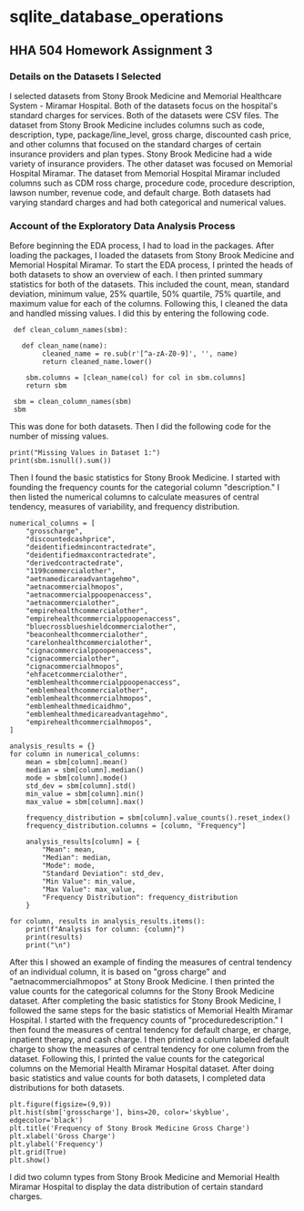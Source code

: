 # sqlite_database_operations
## HHA 504 Homework Assignment 3

### Details on the Datasets I Selected
I selected datasets from Stony Brook Medicine and Memorial Healthcare System - Miramar Hospital. Both of the datasets focus on the hospital's standard charges for services. Both of the datasets were CSV files. The dataset from Stony Brook Medicine includes columns such as code, description, type, package/line_level, gross charge, discounted cash price, and other columns that focused on the standard charges of certain insurance providers and plan types. Stony Brook Medicine had a wide variety of insurance providers. The other dataset was focused on Memorial Hospital Miramar. The dataset from Memorial Hospital Miramar included columns such as CDM ross charge, procedure code, procedure description, lawson number, revenue code, and default charge. Both datasets had varying standard charges and had both categorical and numerical values.         

### Account of the Exploratory Data Analysis Process
Before beginning the EDA process, I had to load in the packages. After loading the packages, I loaded the datasets from Stony Brook Medicine and Memorial Hospital Miramar. To start the EDA process, I printed the heads of both datasets to show an overview of each. I then printed summary statistics for both of the datasets. This included the count, mean, standard deviation, minimum value, 25% quartile, 50% quartile, 75% quartile, and maximum value for each of the columns. Following this, I cleaned the data and handled missing values. I did this by entering the following code. 
```
 def clean_column_names(sbm):

   def clean_name(name):
        cleaned_name = re.sub(r'[^a-zA-Z0-9]', '', name)
        return cleaned_name.lower()

    sbm.columns = [clean_name(col) for col in sbm.columns]
    return sbm

 sbm = clean_column_names(sbm)
 sbm
```
This was done for both datasets. Then I did the following code for the number of missing values. 
```
print("Missing Values in Dataset 1:")
print(sbm.isnull().sum())
```
Then I found the basic statistics for Stony Brook Medicine. I started with founding the frequency counts for the categorial column "description." I then listed the numerical columns to calculate measures of central tendency, measures of variability, and frequency distribution. 
```
numerical_columns = [
    "grosscharge",
    "discountedcashprice",
    "deidentifiedmincontractedrate",
    "deidentifiedmaxcontractedrate",
    "derivedcontractedrate", 
    "1199commercialother",                         
    "aetnamedicareadvantagehmo",                  
    "aetnacommercialhmopos",                      
    "aetnacommercialppoopenaccess",               
    "aetnacommercialother",                     
    "empirehealthcommercialother",               
    "empirehealthcommercialppoopenaccess",       
    "bluecrossblueshieldcommercialother",       
    "beaconhealthcommercialother",                
    "carelonhealthcommercialother",               
    "cignacommercialppoopenaccess",               
    "cignacommercialother",                
    "cignacommercialhmopos",                     
    "ehfacetcommercialother",                    
    "emblemhealthcommercialppoopenaccess",        
    "emblemhealthcommercialother",               
    "emblemhealthcommercialhmopos",               
    "emblemhealthmedicaidhmo",                   
    "emblemhealthmedicareadvantagehmo",           
    "empirehealthcommercialhmopos",           
]

analysis_results = {}
for column in numerical_columns:
    mean = sbm[column].mean()
    median = sbm[column].median()
    mode = sbm[column].mode()
    std_dev = sbm[column].std()
    min_value = sbm[column].min()
    max_value = sbm[column].max()
    
    frequency_distribution = sbm[column].value_counts().reset_index()
    frequency_distribution.columns = [column, "Frequency"]
    
    analysis_results[column] = {
        "Mean": mean,
        "Median": median,
        "Mode": mode,
        "Standard Deviation": std_dev,
        "Min Value": min_value,
        "Max Value": max_value,
        "Frequency Distribution": frequency_distribution
    }

for column, results in analysis_results.items():
    print(f"Analysis for column: {column}")
    print(results)
    print("\n")
```
After this I showed an example of finding the measures of central tendency of an individual column, it is based on "gross charge" and "aetnacommercialhmopos" at Stony Brook Medicine. I then printed the value counts for the categorical columns for the Stony Brook Medicine dataset. After completing the basic statistics for Stony Brook Medicine, I followed the same steps for the basic statistics of Memorial Health Miramar Hospital. I started with the frequency counts of "proceduredescription." I then found the measures of central tendency for default charge, er charge, inpatient therapy, and cash charge. I then printed a column labeled default charge to show the measures of central tendency for one column from the dataset. Following this, I printed the value counts for the categorical columns on the Memorial Health Miramar Hospital dataset. 
After doing basic statistics and value counts for both datasets, I completed data distributions for both datasets.    
```
plt.figure(figsize=(9,9))
plt.hist(sbm['grosscharge'], bins=20, color='skyblue', edgecolor='black')
plt.title('Frequency of Stony Brook Medicine Gross Charge')
plt.xlabel('Gross Charge')
plt.ylabel('Frequency')
plt.grid(True)
plt.show()
```
I did two column types from Stony Brook Medicine and Memorial Health Miramar Hospital to display the data distribution of certain standard charges. 
